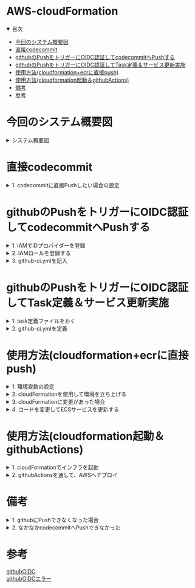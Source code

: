 # AWS-cloudFormation

<details open="open">
<summary>目次</summary>


- [今回のシステム概要図](#今回のシステム概要図)
- [直接codecommit](#直接codecommit)
- [githubのPushをトリガーにOIDC認証してcodecommitへPushする](#githubのPushをトリガーにOIDC認証してcodecommitへPushする)
- [githubのPushをトリガーにOIDC認証してTask定義＆サービス更新実施](#githubのPushをトリガーにOIDC認証してTask定義＆サービス更新実施)
- [使用方法(cloudformation+ecrに直接push)](#使用方法(cloudformation+ecrに直接push))
- [使用方法(cloudformation起動＆githubActions)](#使用方法(cloudformation起動＆githubActions))
- [備考](#備考)
- [参考](#参考)
</details>

# 今回のシステム概要図
<details>
<summary> システム概要図</summary>

下記は既存の前提（cloudformationで立ち上げない）
- vpc
- サブネット
- igw
- ngw
- route53ホストゾーン
- ACM証明書

下記サービスを/cloudformation/cloudformation-template.ymlで立ち上げる
- ALB
- ALBのリスナー（設定時に既存のACM使用）
- Route53でAレコード追加してALBにルーティング
- ターゲットグループ（taskで立ち上がるコンテナへルーティング）
- ECSクラスター
- ECSサービス
- ECS task (ECRのイメージを使用)
- IAMロール（ECSのtask定義で使用）
- ECRのリポジトリ
- ALB/ECSのセキュリティーグループ

![](./assets/images/aws-architecher.png)
![](./assets/images/aws-architecher2.png)

</details>


# 直接codecommit

<details>
<summary> 1. codecommitに直接Pushしたい場合の設定</summary>

- 下記の設定だけでもダメかも。２回目はPushできなかった。初回はPushできるけど。。。
- 下記コマンドでAWSの設定をする

```zh
git config credential.helper '!aws codecommit credential-helper $@'
git config credential.UseHttpPath true
```

- 下記コマンドでAWSのcodecommitのURL git remoteに追加する

```zh
   git remote add codecommit https://git-codecommit.ap-northeast-1.amazonaws.com/v1/repos/[codecommit_repository_name]
```

</details>

# githubのPushをトリガーにOIDC認証してcodecommitへPushする

<details>
<summary> 1. IAMでIDプロバイダーを登録</summary>

- IAMからプロバイダを登録

![](./assets/images/aws-githubOIDC1.png)
![](./assets/images/aws-githubOIDC2.png)

</details>

<details>
<summary> 2. IAMロールを登録する</summary>

- IAMロールから、認証認可後のIAMロールを作成
- 下記jsonをIAMロールの信頼ポリシーに定義。

```json
{
    "Version": "2012-10-17",
    "Statement": [
        {
            "Sid": "",
            "Effect": "Allow",
            "Principal": {
                "Federated": "arn:aws:iam::<AWS ID>:oidc-provider/token.actions.githubusercontent.com"
            },
            "Action": "sts:AssumeRoleWithWebIdentity",
            "Condition": {
                "StringEquals": {
                    "token.actions.githubusercontent.com:sub": "repo:<user-name(github)>/<repository-name(github)>:ref:refs/heads/main",
                    "token.actions.githubusercontent.com:aud": "sts.amazonaws.com"
                }
            }
        }
    ]
}
```

- 上記で作成したIAMロールに下記のIAMポリシーをアタッチする

```json
{
	"Version": "2012-10-17",
	"Statement": [
		{
			"Effect": "Allow",
			"Action": [
				"codecommit:GitPull",
				"codecommit:GitPush"
			],
			"Resource": "arn:aws:codecommit:ap-northeast-1:<AWS ID>:<codecommit-repository-name>"
		}
	]
}
```

![](./assets/images/aws-githubOIDC3.png)

</details>

<details>
<summary> 3. github-ci.ymlを記入</summary>

- 下記のコードを記入

```application.yml
name: Sync to CodeCommit

on:
  push:
    branches:
      - main # 監視するブランチを指定

permissions:
  id-token: write
  contents: read

jobs:
  sync:
    runs-on: ubuntu-latest
    steps:
      - name: Git clone the repository # リポジトリの内容をクローン。後続でアクセスできるようになる。 fetch-depth:0は完全なクローンを意味する
        uses: actions/checkout@v4
        with:
          fetch-depth: 0

      - name: configure aws credentials # 認証認可のための部分。role-to-assumeで認証後に引き受けるIAMロールが指定される
        uses: aws-actions/configure-aws-credentials@v4
        with:
          role-to-assume: ${{ vars.AWS_ROLE_ARN }}
          aws-region: ${{ vars.AWS_REGION }}

      - name: Configure git to use AWS CodeCommit credentials
        run: |
          git config --global credential.helper '!aws codecommit credential-helper $@'
          git config --global credential.UseHttpPath true

      - name: Add CodeCommit remote
        run: |
          git remote add codecommit https://git-codecommit.${{ vars.AWS_REGION }}.amazonaws.com/v1/repos/${{ vars.AWS_CODECOMMIT }}

      - name: push to CodeCommit
        run: |
          git push codecommit main
```

- 環境変数をgithubの該当するリポジトリーから設定。
- 下記のようなActionsエラーの時は、checkoutでdepth 0にして完全なコピーをすること

![](./assets/images/aws-githubOIDC4.png)
<br>
![](./assets/images/aws-githubOIDC5.png)

</details>

# githubのPushをトリガーにOIDC認証してTask定義＆サービス更新実施

<details>
<summary> 1. task定義ファイルをおく</summary>

- 後で、githubActionsから | jq　を用いて既存ファイルの一部を上書きに行く（今回別にいらないかも）

</details>

<details>
<summary> 2. github-ci.ymlを定義</summary>

- まずは、buid-imageしてECRへPush
- その次にdeploy工程。現存のtaskDefinitionを一時的に上書きして、サービスを更新。念のためにログで見れるようにecho , catコマンド使用
- github認証認可後のIAMロールには、ECR & ECSへのアクセス権限が付与されていること

</details>


# 使用方法(cloudformation+ecrに直接push)

<details>
<summary> 1. 環境変数の設定</summary>

下記環境変数が必要先に設定する
- AWS_ACCESS_KEY_ID
- AWS_SECRET_ACCESS_KEY
- AWS_SESSION_TOKEN
- AWS_DEFAULT_REGION
- VPC_ID (既存のVPC)
- SUBNET_ID1　（既存のパブリックサブネット１）
- SUBNET_ID2　（既存のパブリックサブネット２）
- SUBNET_PRIVATE_ID1　（既存のプライベートサブネット１）
- SUBNET_PRIVATE_ID2 （既存のプライベートサブネット２）
- EXISTING_ECS_TASK_ROLE_ARN　（cloudformationで作成するECStask用のIAMロールARN。make build-image-pushで使用）
- HOSTED_ZONE_ID (Aレコード追加したいホストゾーン)
- DOMAIN_NAME　(使用したいFQDN。サブドメインだけでなく、FQDNで指定)
- ACM_CERTIFICATE_ARN (使用したい証明書のARN)
- ECR_IMAGE　（ECRのイメージURI）
- ECR_ENDPOINT　（ECRの共通エンドポイント。リポジトリー名は含まない）
- ECR_REPOSITORY_NAME　（ECRのリポジトリー名）
- ECS_CLUSTER_NAME　（ECSのクラスター名）
- ECS_SERVICE_NAME　（ECSのサービス名）
- TASK_DEFINITION_FAMILY　（ECSのタスク定義名）
- CONTAINER_NAME　（ECSのタスクで立ち上げるコンテナ名）

```zh
export 変数名=変数値
```

</details>

<details>
<summary> 2. cloudFormationを使用して環境を立ち上げる</summary>

- 下記コマンドでcloudFormationを起動して環境を立ち上げる

```zh
make iac-deploy
```
</details>

<details>
<summary> 3. cloudFormationに変更があった場合</summary>

- 下記コマンドでcloudFormationを既存の環境にUPDATEをかける

```zh
make iac-update
```
</details>

<details>
<summary> 4. コードを変更してECSサービスを更新する</summary>

- ルートディレクトリのDockerfileを用いて、フロントエンドをバックエンドに巻き込んだDockerイメージを作成
- 下記コマンドにてイメージをECRにPush＆タスク定義をしてサービスの更新

```zh
make build-image-push
```

- task定義のCPUとメモリが小さいと、タスクは１００％完了してもターゲットグループのヘルスチェックで失敗してIPの付け替えができない事象が発生。
- 上記はデプロイされたりされなかったりで不安定だった。少し余裕持っても良いかも

</details>

# 使用方法(cloudformation起動＆githubActions)

<details>
<summary> 1. cloudFormationでインフラを起動</summary>

- awsのアクセスキーなどを一旦環境変数で定義
- 他の環境変数も定義
- 初回はECRにコンテナイメージが入っていないので、DummyとしてNGINXを8080ポートで起動するtaskDefinitionを作成
- 下記コマンドでインフラ起動

```zh
make iac-deploy
```

</details>


<details>
<summary> 2. githubActionsを通して、AWSへデプロイ</summary>

### githubActionsに下記の環境変数を入れる

- AWS_ROLE_ARN
- AWS_REGION
- AWS_ECR_REPOSITORY
- AWS_EXISTING_ECS_TASK_ROLE_ARN
- AWS_ECR_DOMAIN

### はまったポイント

- deployの方でも、taskDefinitionをみにいきたいので、actions/checkoutが必要
- 既存のtaskDefinitionを上書きする
- 普通にgithubのmainブランチにPushするとあとは走る

</details>

# 備考

<details>
<summary> 1. githubにPushできなくなった場合</summary>

- 認証トークンがおかしなことなってるのかな？とりあえず下記でなおった


- githubにPushできなくなったら下記を打つ
- your_tokenの部分はsettingからとってくる

```zh
git remote set-url origin https://YOUR_TOKEN@github.com/your_username/your_repository.git 
```
</details>

<details>
<summary> 2. なかなかcodecommitへPushできなかった</summary>


- 下記のwithがめっちゃ大事。
```zh
    steps:
      - name: Git clone the repository
        uses: actions/checkout@v4
        with:
          fetch-depth: 0
```
</details>

# 参考

[githubOIDC](https://zenn.dev/kou_pg_0131/articles/gh-actions-oidc-aws)
<br/>
[githubOIDCエラー](https://zenn.dev/trkdkjm/articles/f8fcc38c3cf690)